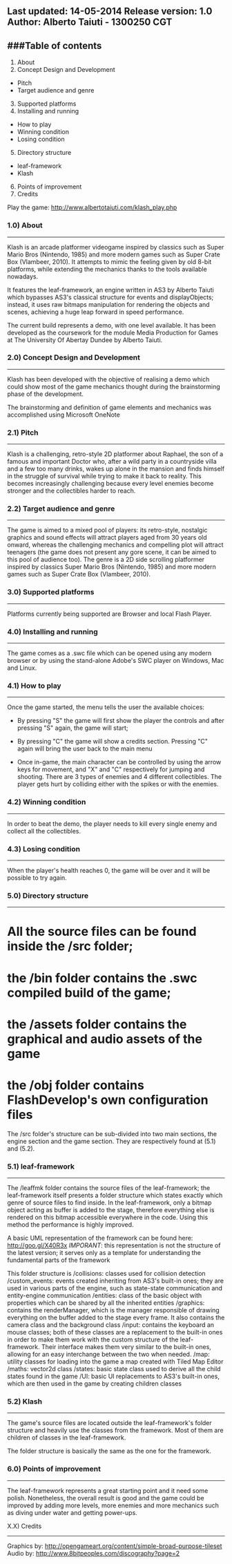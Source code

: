 Last updated:    14-05-2014
Release version: 1.0
Author:          Alberto Taiuti - 1300250 CGT
------------------------------------------------------------------------



###Table of contents
-----------------
1. About
2. Concept Design and Development
 * Pitch
 * Target audience and genre
3. Supported platforms
4. Installing and running 
 * How to play
 * Winning condition
 * Losing condition
5. Directory structure
 * leaf-framework
 * Klash
6. Points of improvement
7. Credits


Play the game: http://www.albertotaiuti.com/klash_play.php




### 1.0) About
---- -----
Klash is an arcade platformer videogame inspired by classics such as Super Mario Bros 
(Nintendo, 1985) and more modern games such as Super Crate Box (Vlambeer, 2010).
It attempts to mimic the feeling given by old 8-bit platforms, while extending
the mechanics thanks to the tools available nowadays.

It features the leaf-framework, an engine written in AS3 by Alberto Taiuti which
bypasses AS3's classical structure for events and displayObjects; 
instead, it uses raw bitmaps manipulation for rendering the objects and scenes, 
achieving a huge leap forward in speed performance.

The current build represents a demo, with one level available. It has been developed
as the coursework for the module Media Production for Games at The University Of
Abertay Dundee by Alberto Taiuti.





### 2.0) Concept Design and Development
---- ------------------------------
Klash has been developed with the objective of realising a demo which could show most
of the game mechanics thought during the brainstorming phase of the development.

The brainstorming and definition of game elements and mechanics was accomplished using
Microsoft OneNote

	  
### 2.1) Pitch
---- -----
Klash is a challenging, retro-style 2D platformer about Raphael, the son of a famous 
and important Doctor who, after a wild party in a countryside villa and a few too many
drinks, wakes up alone in the mansion and finds himself in the struggle of survival while
trying to make it back to reality.
This becomes increasingly challenging because every level enemies become stronger and the
collectibles harder to reach.


### 2.2) Target audience and genre
---- -------------------------
The game is aimed to a mixed pool of players: its retro-style, nostalgic graphics and 
sound effects will attract players aged from 30 years old onward, whereas the challenging 
mechanics and compelling plot will attract teenagers (the game does not present any 
gore scene, it can be aimed to this pool of audience too). 
The genre is a 2D side scrolling platformer inspired by classics Super Mario Bros 
(Nintendo, 1985) and more modern games such as Super Crate Box (Vlambeer, 2010).





### 3.0) Supported platforms
---- -------------------
Platforms currently being supported are Browser and local Flash Player.





### 4.0) Installing and running 
---- ----------------------
The game comes as a .swc file which can be opened using any modern browser or by using
the stand-alone Adobe's SWC player on Windows, Mac and Linux.


### 4.1) How to play
---- -----------
Once the game started, the menu tells the user the available choices:
 - By pressing "S" the game will first show the player the controls and after pressing
 "S" again, the game will start;
 - By pressing "C" the game will show a credits section. Pressing "C" again will bring 
 the user back to the main menu
 
 - Once in-game, the main character can be controlled by using the arrow keys for 
 movement, and "X" and "C" respectively for jumping and shooting.
 There are 3 types of enemies and 4 different collectibles.
 The player gets hurt by colliding either with the spikes or with the enemies.

 
### 4.2) Winning condition
---- -----------------
In order to beat the demo, the player needs to kill every single enemy and collect all the 
collectibles.


### 4.3) Losing condition
---- ----------------
When the player's health reaches 0, the game will be over and it will be possible to try
again.





### 5.0) Directory structure
---- -------------------
 # All the source files can be found inside the /src folder; 
 # the /bin folder contains the .swc compiled build of the game;
 # the /assets folder contains the graphical and audio assets of the game
 # the /obj folder contains FlashDevelop's own configuration files

The /src folder's structure can be sub-divided into two main sections, the engine section
and the game section. They are respectively found at (5.1) and (5.2).


### 5.1) leaf-framework
---- --------------
The /leaffmk folder contains the source files of the leaf-framework; the leaf-framework itself
presents a folder structure which states exactly which genre of source files to find inside. 
In the leaf-framework, only a bitmap object acting as buffer is added to the stage, 
therefore everything else is rendered on this bitmap accessible everywhere in the code.
Using this method the performance is highly improved.

A basic UML representation of the framework can be found here: http://goo.gl/X40R3x
*IMPORANT*: this representation is not the structure of the latest version; it serves only as 
a template for understanding the fundamental parts of the framework

This folder structure is 
	/collisions: classes used for collision detection
	/custom_events: events created inheriting from AS3's built-in ones; they are used in various
		parts of the engine, such as state-state communication and entity-engine communication
	/entities: class of the basic object with properties which can be shared by all the inherited
		entities
	/graphics: contains the renderManager, which is the manager responsible of drawing everything
		on the buffer added to the stage every frame. It also contains the camera class and the 
		background class
	/input: contains the keyboard an mouse classes; both of these classes are a replacement to the
		built-in ones in order to make them work with the custom structure of the leaf-framework.
		Their interface makes them very similar to the built-in ones, allowing for an easy interchange
		between the two when needed.
	/map: utility classes for loading into the game a map created with Tiled Map Editor
	/maths: vector2d class
	/states: basic state class used to derive all the child states found in the game
	/UI: basic UI replacements to AS3's built-in ones, which are then used in the game by creating 
		children classes
	

### 5.2) Klash
---- -----
The game's source files are located outside the leaf-framework's folder structure and heavily use
the classes from the framework. Most of them are children of classes in the leaf-framework.

The folder structure is basically the same as the one for the framework.





### 6.0) Points of improvement
---- ---------------------
The leaf-framework represents a great starting point and it need some polish. 
Nonetheless, the overall result is good and the game could be improved by
adding more levels, more enemies and more mechanics such as diving under 
water and getting power-ups.





X.X) Credits
---- -------
Graphics by: http://opengameart.org/content/simple-broad-purpose-tileset
Audio by: http://www.8bitpeoples.com/discography?page=2
